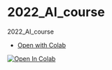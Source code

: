 # 2022_AI_course
2022_AI_course

- [Open with Colab](https://colab.research.google.com/github/mtothen/2022_AI_course/blob/main/20220526_AI_lecture_03.ipynb)

[![Open In Colab](https://colab.research.google.com/assets/colab-badge.svg)](https://colab.research.google.com/github/mtothen/2022_AI_course/blob/main/20220526_AI_lecture_03.ipynb)
